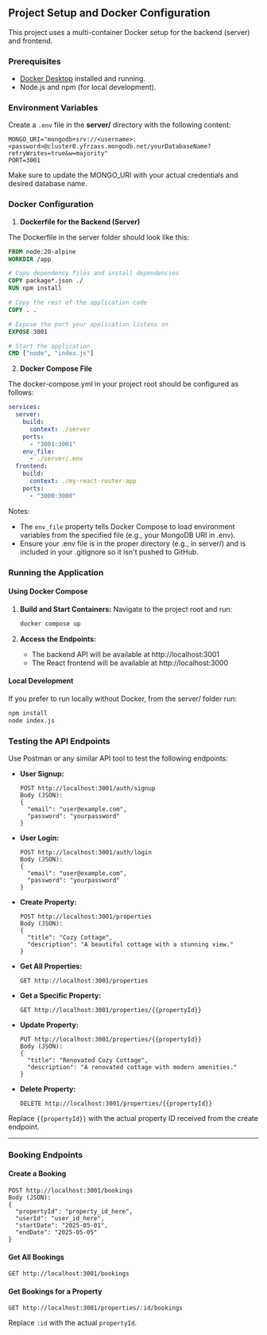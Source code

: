 ## Project Setup and Docker Configuration

This project uses a multi-container Docker setup for the backend (server) and frontend.

### Prerequisites

- [Docker Desktop](https://www.docker.com/products/docker-desktop) installed and running.
- Node.js and npm (for local development).

### Environment Variables

Create a `.env` file in the **server/** directory with the following content:

```dotenv
MONGO_URI="mongodb+srv://<username>:<password>@cluster0.yfrzaxs.mongodb.net/yourDatabaseName?retryWrites=true&w=majority"
PORT=3001
```

Make sure to update the MONGO_URI with your actual credentials and desired database name.

### Docker Configuration

1. **Dockerfile for the Backend (Server)**

The Dockerfile in the server folder should look like this:

```dockerfile
FROM node:20-alpine
WORKDIR /app

# Copy dependency files and install dependencies
COPY package*.json ./
RUN npm install

# Copy the rest of the application code
COPY . .

# Expose the port your application listens on
EXPOSE 3001

# Start the application
CMD ["node", "index.js"]
```

2. **Docker Compose File**

The docker-compose.yml in your project root should be configured as follows:

```yaml
services:
  server:
    build:
      context: ./server
    ports:
      - "3001:3001"
    env_file:
      - ./server/.env
  frontend:
    build:
      context: ./my-react-router-app
    ports:
      - "3000:3000"
```

Notes:

- The `env_file` property tells Docker Compose to load environment variables from the specified file (e.g., your MongoDB URI in .env).
- Ensure your .env file is in the proper directory (e.g., in server/) and is included in your .gitignore so it isn't pushed to GitHub.

### Running the Application

#### Using Docker Compose

1. **Build and Start Containers:**
   Navigate to the project root and run:

   ```bash
   docker compose up
   ```

2. **Access the Endpoints:**
   - The backend API will be available at http://localhost:3001
   - The React frontend will be available at http://localhost:3000

#### Local Development

If you prefer to run locally without Docker, from the server/ folder run:

```bash
npm install
node index.js
```

### Testing the API Endpoints

Use Postman or any similar API tool to test the following endpoints:

- **User Signup:**

  ```
  POST http://localhost:3001/auth/signup
  Body (JSON):
  {
    "email": "user@example.com",
    "password": "yourpassword"
  }
  ```

- **User Login:**

  ```
  POST http://localhost:3001/auth/login
  Body (JSON):
  {
    "email": "user@example.com",
    "password": "yourpassword"
  }
  ```

- **Create Property:**

  ```
  POST http://localhost:3001/properties
  Body (JSON):
  {
    "title": "Cozy Cottage",
    "description": "A beautiful cottage with a stunning view."
  }
  ```

- **Get All Properties:**

  ```
  GET http://localhost:3001/properties
  ```

- **Get a Specific Property:**

  ```
  GET http://localhost:3001/properties/{{propertyId}}
  ```

- **Update Property:**

  ```
  PUT http://localhost:3001/properties/{{propertyId}}
  Body (JSON):
  {
    "title": "Renovated Cozy Cottage",
    "description": "A renovated cottage with modern amenities."
  }
  ```

- **Delete Property:**
  ```
  DELETE http://localhost:3001/properties/{{propertyId}}
  ```

Replace `{{propertyId}}` with the actual property ID received from the create endpoint.

---

### Booking Endpoints

#### Create a Booking

```
POST http://localhost:3001/bookings
Body (JSON):
{
  "propertyId": "property_id_here",
  "userId": "user_id_here",
  "startDate": "2025-05-01",
  "endDate": "2025-05-05"
}
```

#### Get All Bookings

```
GET http://localhost:3001/bookings
```

#### Get Bookings for a Property

```
GET http://localhost:3001/properties/:id/bookings
```

Replace `:id` with the actual `propertyId`.
